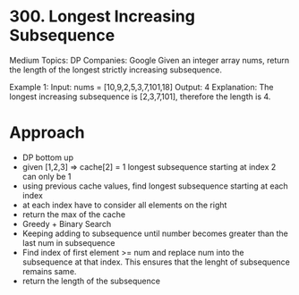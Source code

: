 # 300. Longest Increasing Subsequence
Medium
Topics: DP
Companies: Google
Given an integer array nums, return the length of the longest strictly increasing subsequence.

Example 1:
Input: nums = [10,9,2,5,3,7,101,18]
Output: 4
Explanation: The longest increasing subsequence is [2,3,7,101], therefore the length is 4.

# Approach
- DP bottom up 
- given [1,2,3] => cache[2] = 1 longest subsequence starting at index 2 can only be 1
- using previous cache values, find longest subsequence starting at each index 
- at each index have to consider all elements on the right 
- return the max of the cache
- Greedy + Binary Search 
- Keeping adding to subsequence until number becomes greater than the last num in subsequence
- Find index of first element >= num and replace num into the subsequence at that index. This ensures that the lenght of subsequence remains same. 
- return the length of the subsequence